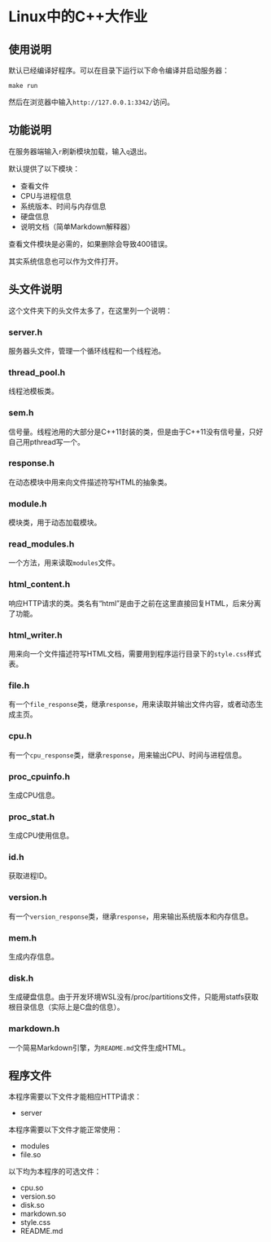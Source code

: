 # Linux中的C++大作业
## 使用说明
默认已经编译好程序。可以在目录下运行以下命令编译并启动服务器：
```
make run
```
然后在浏览器中输入`http://127.0.0.1:3342/`访问。
## 功能说明
在服务器端输入`r`刷新模块加载，输入`q`退出。

默认提供了以下模块：
* 查看文件
* CPU与进程信息
* 系统版本、时间与内存信息
* 硬盘信息
* 说明文档（简单Markdown解释器）

查看文件模块是必需的，如果删除会导致400错误。

其实系统信息也可以作为文件打开。
## 头文件说明
这个文件夹下的头文件太多了，在这里列一个说明：
### server.h
服务器头文件，管理一个循环线程和一个线程池。
### thread_pool.h
线程池模板类。
### sem.h
信号量。线程池用的大部分是C++11封装的类，但是由于C++11没有信号量，只好自己用pthread写一个。
### response.h
在动态模块中用来向文件描述符写HTML的抽象类。
### module.h
模块类，用于动态加载模块。
### read_modules.h
一个方法，用来读取`modules`文件。
### html_content.h
响应HTTP请求的类。类名有“html”是由于之前在这里直接回复HTML，后来分离了功能。
### html_writer.h
用来向一个文件描述符写HTML文档，需要用到程序运行目录下的`style.css`样式表。
### file.h
有一个`file_response`类，继承`response`，用来读取并输出文件内容，或者动态生成主页。
### cpu.h
有一个`cpu_response`类，继承`response`，用来输出CPU、时间与进程信息。
### proc_cpuinfo.h
生成CPU信息。
### proc_stat.h
生成CPU使用信息。
### id.h
获取进程ID。
### version.h
有一个`version_response`类，继承`response`，用来输出系统版本和内存信息。
### mem.h
生成内存信息。
### disk.h
生成硬盘信息。由于开发环境WSL没有/proc/partitions文件，只能用statfs获取根目录信息（实际上是C盘的信息）。
### markdown.h
一个简易Markdown引擎，为`README.md`文件生成HTML。
## 程序文件
本程序需要以下文件才能相应HTTP请求：
* server

本程序需要以下文件才能正常使用：
* modules
* file.so

以下均为本程序的可选文件：
* cpu.so
* version.so
* disk.so
* markdown.so
* style.css
* README.md
